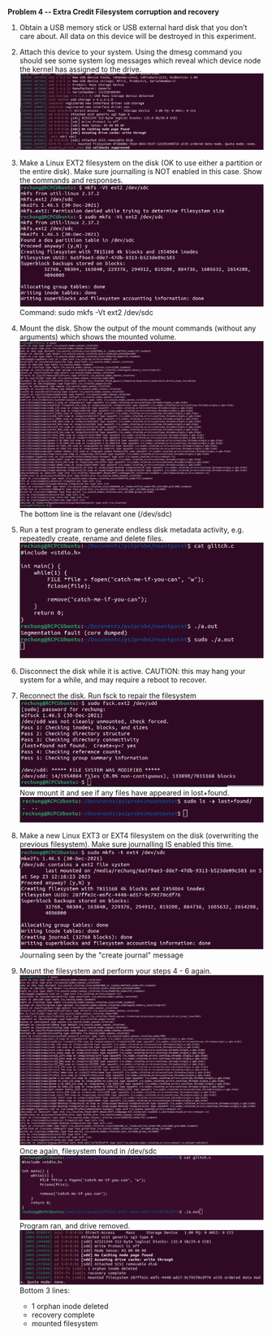 **Problem 4 -- Extra Credit Filesystem corruption and recovery**

1. Obtain a USB memory stick or USB external hard disk that you don’t care about. All data on this device will be
destroyed in this experiment.
2. Attach this device to your system. Using the dmesg command you should see some system log messages which
reveal which device node the kernel has assigned to the drive. 
![dev/sdc](2firstInput.png)

3. Make a Linux EXT2 filesystem on the disk (OK to use either a partition or the entire disk). Make sure journalling
is NOT enabled in this case. Show the commands and responses.
![Alt text](3ext2fs.png)
Command: sudo mkfs -Vt ext2 /dev/sdc

4. Mount the disk. Show the output of the mount commands (without any arguments) which shows the mounted
volume. 
![Alt text](4mountresults.png)
The bottom line is the relavant one (/dev/sdc)

5. Run a test program to generate endless disk metadata activity, e.g. repeatedly create, rename and delete files. 
![Alt text](5tstpgm.png)

6. Disconnect the disk while it is active. CAUTION: this may hang your system for a while, and may require a
reboot to recover.

7. Reconnect the disk. Run fsck to repair the filesystem
![Alt text](7.0fsck.png)
Now mount it and see if any files have appeared in lost+found.
![Alt text](7.1lostandfound.png)

8. Make a new Linux EXT3 or EXT4 filesystem on the disk (overwriting the previous filesystem). Make sure
journalling IS enabled this time.
![Alt text](8ext4fs.png)
Journaling seen by the "create journal" message

9. Mount the filesystem and perform your steps 4 - 6 again.
![Alt text](9.0MountResults.png)
Once again, filesystem found in /dev/sdc
![Alt text](9.1runningprogram.png)
Program ran, and drive removed. 
![Alt text](filesystemRecovery.png)
Bottom 3 lines: 
    - 1 orphan inode deleted
    - recovery complete
    - mounted filesystem